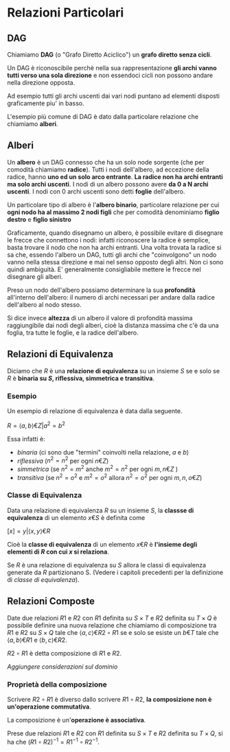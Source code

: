 # Relazioni Particolari

## DAG

Chiamiamo **DAG** (o "Grafo Diretto Aciclico") un **grafo diretto senza cicli**. 

Un DAG è riconoscibile perchè nella sua rappresentazione **gli archi vanno tutti verso una sola direzione** e non essendoci cicli non possono andare nella direzione opposta. 

Ad esempio tutti gli archi uscenti dai vari nodi puntano ad elementi disposti graficamente piu' in basso.

L'esempio più comune di DAG è dato dalla particolare relazione che chiamiamo **alberi**.

## Alberi

Un **albero** è un DAG connesso che ha un solo node sorgente (che per comodità chiamiamo **radice**). 
Tutti i nodi dell'albero, ad eccezione della radice, hanno **uno ed un solo arco entrante**. **La radice non ha archi entranti ma solo archi uscenti**. 
I nodi di un albero possono avere **da 0 a N archi uscenti**. I nodi con 0 archi uscenti sono detti **foglie** dell'albero.

Un particolare tipo di albero è l'**albero binario**, particolare relazione per cui **ogni nodo ha al massimo 2 nodi figli** che per comodità denominiamo **figlio destro** e **figlio sinistro**

Graficamente, quando disegnamo un albero, è possibile evitare di disegnare le frecce che connettono i nodi: infatti riconoscere la radice è semplice, basta trovare il nodo che non ha archi entranti. Una volta trovata la radice si sa che, essendo l'albero un DAG, tutti gli archi che "coinvolgono" un nodo vanno nella stessa direzione e mai nel senso opposto degli altri. Non ci sono quindi ambiguità. E' generalmente consigliabile mettere le frecce nel disegnare gli alberi.

Preso un nodo dell'albero possiamo determinare la sua **profondità** all'interno dell'albero: il numero di archi necessari per andare dalla radice dell'albero al nodo stesso.

Si dice invece **altezza** di un albero il valore di profondità massima raggiungibile dai nodi degli alberi, cioè la distanza massima che c'è da una foglia, tra tutte le foglie, e la radice dell'albero. 

## Relazioni di Equivalenza

Diciamo che $R$ è una **relazione di equivalenza** su un insieme $S$ se e solo se $R$ è **binaria su $S$, riflessiva, simmetrica e transitiva**.

### Esempio

Un esempio di relazione di equivalenza è data dalla seguente.

$R = { \langle a,b \rangle € Z | a^2=b^2 }$

Essa infatti è:

* *binaria* (ci sono due "termini" coinvolti nella relazione, $a$ e $b$)
* *riflessiva* ($n^2 = n^2$ per ogni $n € Z$)
* *simmetrica* (se $n^2=m^2$ anche $m^2=n^2$ per ogni $m,n € Z$ )
* *transitiva* (se $n^2=o^2$ e $m^2=o^2$ allora $n^2=o^2$ per ogni $m,n,o € Z$)

### Classe di Equivalenza

Data una relazione di equivalenza $R$ su un insieme $S$, la **classse di equivalenza** di un elemento $x€S$ è definita come 

$[x] = {y|\langle x,y \rangle € R}$

Cioè la **classe di equivalenza** di un elemento $x€R$ è **l'insieme degli elementi di $R$ con cui $x$ si relaziona**.

Se $R$ è una relazione di equivalenza su $S$ allora le classi di equivalenza generate da $R$ partizionano S. (Vedere i capitoli precedenti per la definizione di *classe di equivalenza*).

## Relazioni Composte

Date due relazioni $R1$ e $R2$ con $R1$ definita su $S \times T$ e $R2$ definita su $T \times Q$ è possibile definire una nuova relazione che chiamiamo di composizione tra $R1$ e $R2$ su $S \times Q$ tale che $\langle a,c \rangle € R2 \circ R1$ se e solo se esiste un $b € T$ tale che $\langle a,b \rangle € R1$ e $\langle b,c \rangle € R2$.

$R2 \circ R1$ è detta composizione di $R1$ e $R2$.

*Aggiungere considerazioni sul dominio*

### Proprietà della composizione

Scrivere $R2 \circ R1$ è diverso dallo scrivere $R1 \circ R2$, **la composizione non è un'operazione commutativa**.

La composizione è un'**operazione è associativa**.

Prese due relazioni $R1$ e $R2$ con $R1$ definita su $S \times T$ e $R2$ definita su $T \times Q$, si ha che $(R1 \circ R2)^{-1} = R1^{-1} \circ R2^{-1}$.

